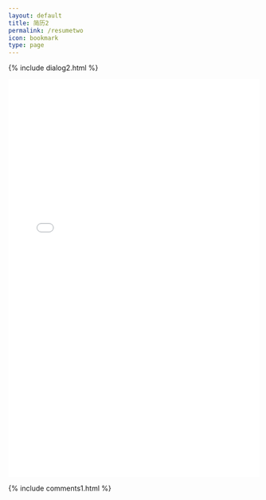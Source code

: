 ```yaml
---
layout: default
title: 简历2
permalink: /resumetwo
icon: bookmark
type: page
---
```

{% include dialog2.html %}
<iframe src="{{site.baseurl}}/resume2/" style="border: 0;height: 800px;width: 100%;overflow: hidden;" frameBorder="0" ></iframe>

{% include comments1.html %}

